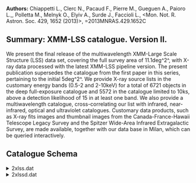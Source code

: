 **Authors:** Chiappetti L., Clerc N., Pacaud F., Pierre M., Gueguen A., Paioro L.,, Polletta M., Melnyk O., Elyiv A., Surde J., Faccioli L., <Mon. Not. R. Astron. Soc. 429, 1652 (2013)>, =2013MNRAS.429.1652C

## Summary: XMM-LSS catalogue. Version II. 

We present the final release of the multiwavelength XMM-Large Scale Structure (LSS) data set, covering the full survey area of 11.1deg^2^, with X-ray data processed with the latest XMM-LSS pipeline version. The present publication supersedes the catalogue from the first paper in this series, pertaining to the initial 5deg^2^. We provide X-ray source lists in the customary energy bands (0.5-2 and 2-10keV) for a total of 6721 objects in the deep full-exposure catalogue and 5572 in the catalogue limited to 10ks, above a detection likelihood of 15 in at least one band. We also provide a multiwavelength catalogue, cross-correlating our list with infrared, near-infrared, optical and ultraviolet catalogues. Customary data products, such as X-ray fits images and thumbnail images from the Canada-France-Hawaii Telescope Legacy Survey and the Spitzer Wide-Area Infrared Extragalactic Survey, are made available, together with our data base in Milan, which can be queried interactively.

## Catalogue Schema

<details>
<summary>2xlss.dat</summary>

| Bytes   | Format   | Units   | Label     | Explanations                                  |
|:--------|:---------|:--------|:----------|:----------------------------------------------|
| 1- 5    | I5       | ---     | Xseq      | Internal sequence identifier (G1)             |
| 7- 11   | A5       | ---     | ---       | [2XLSS]                                       |
| 13- 29  | A17      | ---     | 2XLSS     | catalog name of the object (Xcatname) (G2)    |
| 32- 39  | F8.5     | deg     | XRAdeg    | Right ascension (J2000)                       |
| 41- 48  | F8.5     | deg     | XDEdeg    | Declination (J2000)                           |
| 50- 54  | I5       | ---     | Bseq      | ? Identifier in 0.5-2keV band (G3)            |
| 56- 61  | A6       | ---     | ---       | [2XLSSB]                                      |
| 63- 78  | A16      | ---     | 2XLSSB    | Alternate name in 0.5-2keV band (Bcatname)    |
| 80      | I1       | ---     | Bc1c2     | [0/2]? extended source class (G4)             |
| 82- 87  | F6.2     | arcsec  | Bcorerad  | ? core radius for extended sources (G5)       |
| 89-100  | F12.5    | ---     | Bextlike  | ? 0.5-2keV extension likelihood               |
| 102-113 | F12.5    | ---     | Bdetlike  | ? 0.5-2keV detection likelihood               |
| 115-119 | F5.2     | arcmin  | Boffaxis  | ? 0.5-2keV off-axis angle                     |
| 121-128 | F8.5     | deg     | BRAdeg    | ? 0.5-2keV Right ascension (J2000) (G6)       |
| 130-137 | F8.5     | deg     | BDEdeg    | ? 0.5-2keV Declination (J2000) (G6)           |
| 139-141 | F3.1     | arcsec  | Bposerr   | ? Position error in 0.5-2keV band (G7)        |
| 143-149 | F7.4     | ct/s    | Bratemos  | ? 0.5-2keV MOS count rate                     |
| 151-157 | F7.4     | ct/s    | Bratepn   | ? 0.5-2keV pn  count rate                     |
| 159-163 | F5.1     | aW/m2   | Bflux     | ? Flux in 0.5-2keV band (expressed in         |
| 165     | I1       | ---     | f_Bflux   | [0/2]? Flux difference flag (Bfluxflag) (G9)  |
| 167-171 | I5       | ---     | CDseq     | ? Identifier in 2-10keV band (G10)            |
| 173-179 | A7       | ---     | ---       | [2XLSSCD]                                     |
| 181-196 | A16      | ---     | 2XLSSCD   | ? alternate name in 2-10keV band (CDcatname)  |
| 198-203 | F6.2     | arcsec  | CDcorerad | ? Core radius for extended sources (G5)       |
| 205-216 | F12.5    | ---     | CDextlike | ? extension likelihood                        |
| 218-229 | F12.5    | ---     | CDdetlike | ? detection likelihood                        |
| 231-235 | F5.2     | arcmin  | CDoffaxis | ? off-axis angle                              |
| 237-244 | F8.5     | deg     | CDRAdeg   | ? Right ascension (J2000) (G6)                |
| 246-253 | F8.5     | deg     | CDDEdeg   | ? Declination (J2000) (G6)                    |
| 255-257 | F3.1     | arcsec  | CDposerr  | ? Position error in 2-10keV band (G7)         |
| 259-265 | F7.4     | ct/s    | CDratemos | ? 2-10keV MOS count rate                      |
| 267-273 | F7.4     | ct/s    | CDratepn  | ? 2-10keV pn  count rate                      |
| 275-280 | F6.1     | aW/m2   | CDflux    | ? Flux in 2-10keV band (expressed in          |
| 282     | I1       | ---     | f_CDflux  | [0/2]? Flux difference flag (CDfluxflag) (G9) |
| 284-288 | I5       | ---     | Xlss1     | [0/13118] Pointer to version I XLSS (G11)     |
| 290-294 | I5       | ---     | Xdeep     | Pointer to deep 2XLSSd catalog (G12)          |
</details>

<details>
<summary>2xlssd.dat</summary>

| Bytes   | Format   | Units   | Label     | Explanations                                  |
|:--------|:---------|:--------|:----------|:----------------------------------------------|
| 1- 5    | I5       | ---     | Xseq      | Internal sequence identifier (G1)             |
| 7- 12   | A6       | ---     | ---       | [2XLSSd]                                      |
| 14- 30  | A17      | ---     | 2XLSSd    | Catalog name of the object (Xcatname) (G2)    |
| 32- 39  | F8.5     | deg     | XRAdeg    | Right ascension (J2000)                       |
| 41- 48  | F8.5     | deg     | XDEdeg    | Declination (J2000)                           |
| 50- 54  | I5       | ---     | Bseq      | ? Identifier in 0.5-2keV band (G3)            |
| 56- 61  | A6       | ---     | ---       | [2XLSSB]                                      |
| 63- 78  | A16      | ---     | 2XLSSB    | Alternate name in 0.5-2keV band (Bcatname)    |
| 80      | I1       | ---     | Bc1c2     | [0/2]? extended source class (G4)             |
| 82- 87  | F6.2     | arcsec  | Bcorerad  | ? core radius for extended sources (G5)       |
| 89-100  | F12.5    | ---     | Bextlike  | ? 0.5-2keV extension likelihood               |
| 102-113 | F12.5    | ---     | Bdetlike  | ? 0.5-2keV detection likelihood               |
| 115-119 | F5.2     | arcmin  | Boffaxis  | ? 0.5-2keV off-axis angle                     |
| 121-128 | F8.5     | deg     | BRAdeg    | ? 0.5-2keV Right ascension (J2000) (G6)       |
| 130-137 | F8.5     | deg     | BDEdeg    | ? 0.5-2keV Declination (J2000) (G6)           |
| 139-141 | F3.1     | arcsec  | Bposerr   | ? Position error in 0.5-2keV band (G7)        |
| 143-149 | F7.4     | ct/s    | Bratemos  | ? 0.5-2keV MOS count rate                     |
| 151-157 | F7.4     | ct/s    | Bratepn   | ? 0.5-2keV pn  count rate                     |
| 159-163 | F5.1     | aW/m2   | Bflux     | ? Flux in 0.5-2keV band (expressed in         |
| 165     | I1       | ---     | f_Bflux   | [0/2]? Flux difference flag (Bfluxflag) (G9)  |
| 167-171 | I5       | ---     | CDseq     | ? Identifier in 2-10keV band (G10)            |
| 173-179 | A7       | ---     | ---       | [2XLSSCD]                                     |
| 181-196 | A16      | ---     | 2XLSSCD   | ? alternate name in 2-10keV band (CDcatname)  |
| 198-203 | F6.2     | arcsec  | CDcorerad | ? Core radius for extended sources (G5)       |
| 205-216 | F12.5    | ---     | CDextlike | ? extension likelihood                        |
| 218-229 | F12.5    | ---     | CDdetlike | ? detection likelihood                        |
| 231-235 | F5.2     | arcmin  | CDoffaxis | ? off-axis angle                              |
| 237-244 | F8.5     | deg     | CDRAdeg   | ? Right ascension (J2000) (G6)                |
| 246-253 | F8.5     | deg     | CDDEdeg   | ? Declination (J2000) (G6)                    |
| 255-257 | F3.1     | arcsec  | CDposerr  | ? Position error in 2-10keV band (G7)         |
| 259-265 | F7.4     | ct/s    | CDratemos | ? 2-10keV MOS count rate                      |
| 267-273 | F7.4     | ct/s    | CDratepn  | ? 2-10keV pn  count rate                      |
| 275-280 | F6.1     | aW/m2   | CDflux    | ? Flux in 2-10keV band (expressed in          |
| 282     | I1       | ---     | f_CDflux  | [0/2]? Flux difference flag (CDfluxflag) (G9) |
| 284-288 | I5       | ---     | Xlss1     | [0/13118] Pointer to version I XLSS (G11)     |
</details>
